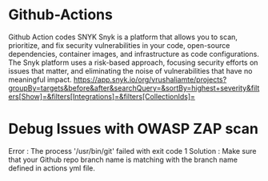 # Github-Actions
Github Action codes
SNYK
Snyk is a platform that allows you to scan, prioritize, and fix security vulnerabilities in your code, open-source dependencies, container images, and infrastructure as code configurations. The Snyk platform uses a risk-based approach, focusing security efforts on issues that matter, and eliminating the noise of vulnerabilities that have no meaningful impact.
https://app.snyk.io/org/vrushaliamte/projects?groupBy=targets&before&after&searchQuery=&sortBy=highest+severity&filters[Show]=&filters[Integrations]=&filters[CollectionIds]=

# Debug Issues with OWASP ZAP scan
Error :    The process '/usr/bin/git' failed with exit code 1
Solution : Make sure that your Github repo branch name is matching with the branch name defined in actions yml file.
